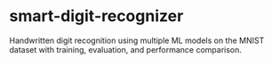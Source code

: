 # smart-digit-recognizer
Handwritten digit recognition using multiple ML models on the MNIST dataset with training, evaluation, and performance comparison.
